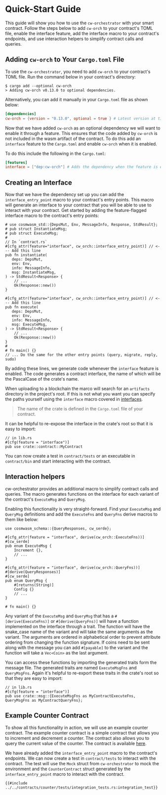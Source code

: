 # Quick-Start Guide

This guide will show you how to use the `cw-orchestrator` with your smart contract. Follow the steps below to add `cw-orch` to your contract's TOML file, enable the interface feature, add the interface macro to your contract's endpoints, and use interaction helpers to simplify contract calls and queries.

## Adding `cw-orch` to Your `Cargo.toml` File

To use the `cw-orchestrator`, you need to add `cw-orch` to your contract's TOML file. Run the command below in your contract's directory:

```shell
$ cargo add --optional cw-orch
> Adding cw-orch v0.13.0 to optional dependencies.
```

Alternatively, you can add it manually in your `Cargo.toml` file as shown below:

```toml
[dependencies]
cw-orch = {version = "0.13.0", optional = true } # Latest version at time of writing
```

Now that we have added `cw-orch` as an optional dependency we will want to enable it through a feature. This ensures that the code added by `cw-orch` is not included in the wasm artifact of the contract. To do this add an `interface` feature to the `Cargo.toml` and enable `cw-orch` when it is enabled.

To do this include the following in the `Cargo.toml`:

```toml
[features]
interface = ["dep:cw-orch"] # Adds the dependency when the feature is enabled
```

## Creating an Interface

Now that we have the dependency set up you can add the `interface_entry_point` macro to your contract's entry points. This macro will generate an interface to your contract that you will be able to use to interact with your contract. Get started by adding the feature-flagged interface macro to the contract's entry points:

```rust,no_run,noplayground
# use cosmwasm_std::{DepsMut, Env, MessageInfo, Response, StdResult};
# pub struct InstantiateMsg;
# pub struct ExecuteMsg;
#
// In `contract.rs`
#[cfg_attr(feature="interface", cw_orch::interface_entry_point)] // <--- Add this line
pub fn instantiate(
   deps: DepsMut,
   env: Env,
   info: MessageInfo,
   msg: InstantiateMsg,
) -> StdResult<Response> {
    // ...
    Ok(Response::new())
}

#[cfg_attr(feature="interface", cw_orch::interface_entry_point)] // <--- Add this line
pub fn execute(
   deps: DepsMut,
   env: Env,
   info: MessageInfo,
   msg: ExecuteMsg,
) -> StdResult<Response> {
    // ...
    Ok(Response::new())
}
#
# fn main() {}
// ... Do the same for the other entry points (query, migrate, reply, sudo)
```

By adding these lines, we generate code whenever the `interface` feature is enabled. The code generates a contract interface, the name of which will be the PascalCase of the crate's name.

When uploading to a blockchain the marco will search for an `artifacts` directory in the project's root. If this is not what you want you can specify the paths yourself using the `interface` macro covered in [interfaces](./tutorial/interfaces.md#defining-contract-interfaces).

> The name of the crate is defined in the `Cargo.toml` file of your contract.

It can be helpful to re-expose the interface in the crate's root so that it is easy to import:

```rust,ignore
// in lib.rs
#[cfg(feature = "interface")]
pub use crate::contract::MyContract
```

You can now create a test in `contract/tests` or an executable in `contract/bin` and start interacting with the contract.

## Interaction helpers

cw-orchestrator provides an additional macro to simplify contract calls and queries. The macro generates functions on the interface for each variant of the contract's `ExecuteMsg` and `QueryMsg`.

Enabling this functionality is very straight-forward. Find your `ExecuteMsg` and `QueryMsg` definitions and add the `ExecuteFns` and `QueryFns` derive macros to them like below:

```rust,no_run
use cosmwasm_schema::{QueryResponses, cw_serde};

#[cfg_attr(feature = "interface", derive(cw_orch::ExecuteFns))]
#[cw_serde]
pub enum ExecuteMsg {
    Increment {},
    // ...
}

#[cfg_attr(feature = "interface", derive(cw_orch::QueryFns))]
#[derive(QueryResponses)]
#[cw_serde]
pub enum QueryMsg {
    #[returns(String)]
    Config {}
    // ...
}

# fn main() {}
```

Any variant of the `ExecuteMsg` and `QueryMsg` that has a `#[derive(ExecuteFns)]` or `#[derive(QueryFns)]` will have a function implemented on the interface through a trait. The function will have the snake_case name of the variant and will take the same arguments as the variant. The arguments are ordered in alphabetical order to prevent attribute ordering from changing the function signature. If coins need to be sent along with the message you can add `#[payable]` to the variant and the function will take a `Vec<Coin>` as the last argument.

You can access these functions by importing the generated traits form the message file. The generated traits are named `ExecuteMsgFns` and `QueryMsgFns`. Again it's helpful to re-export these traits in the crate's root so that they are easy to import:

```rust,ignore
// in lib.rs
#[cfg(feature = "interface")]
pub use crate::msg::{ExecuteMsgFns as MyContractExecuteFns, QueryMsgFns as MyContractQueryFns};
```

## Example Counter Contract

To show all this functionality in action, we will use an example counter contract. The example counter contract is a simple contract that allows you to increment and decrement a counter. The contract also allows you to query the current value of the counter. The contract is available [here](https://github.com/AbstractSDK/cw-orchestrator/tree/main/contracts/counter).

We have already added the `interface_entry_point` macro to the contract's endpoints. We can now create a test in `contract/tests` to interact with the contract. The test will use the `Mock` struct from `cw-orchestrator` to mock the environment and the `CounterContract` struct generated by the `interface_entry_point` macro to interact with the contract.

```rust,ignore
{{#include ../../contracts/counter/tests/integration_tests.rs:integration_test}}
```
